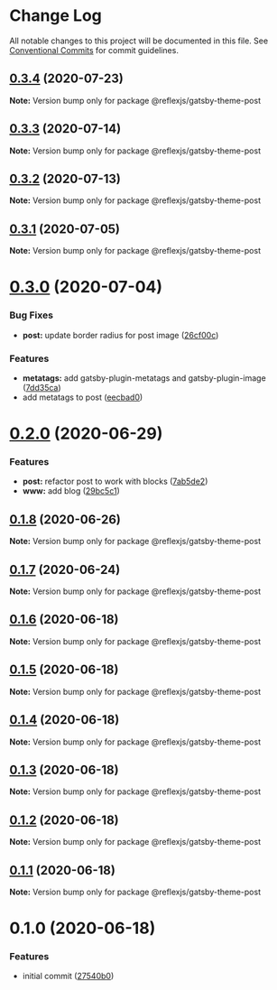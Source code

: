 # Change Log

All notable changes to this project will be documented in this file.
See [Conventional Commits](https://conventionalcommits.org) for commit guidelines.

## [0.3.4](https://github.com/reflexjs/reflex/compare/@reflexjs/gatsby-theme-post@0.3.3...@reflexjs/gatsby-theme-post@0.3.4) (2020-07-23)

**Note:** Version bump only for package @reflexjs/gatsby-theme-post





## [0.3.3](https://github.com/reflexjs/reflex/compare/@reflexjs/gatsby-theme-post@0.3.2...@reflexjs/gatsby-theme-post@0.3.3) (2020-07-14)

**Note:** Version bump only for package @reflexjs/gatsby-theme-post





## [0.3.2](https://github.com/reflexjs/reflex/compare/@reflexjs/gatsby-theme-post@0.3.1...@reflexjs/gatsby-theme-post@0.3.2) (2020-07-13)

**Note:** Version bump only for package @reflexjs/gatsby-theme-post





## [0.3.1](https://github.com/reflexjs/reflex/compare/@reflexjs/gatsby-theme-post@0.3.0...@reflexjs/gatsby-theme-post@0.3.1) (2020-07-05)

**Note:** Version bump only for package @reflexjs/gatsby-theme-post





# [0.3.0](https://github.com/reflexjs/reflex/compare/@reflexjs/gatsby-theme-post@0.2.0...@reflexjs/gatsby-theme-post@0.3.0) (2020-07-04)


### Bug Fixes

* **post:** update border radius for post image ([26cf00c](https://github.com/reflexjs/reflex/commit/26cf00cb20b1ad6ff88ed050641733c429bf7feb))


### Features

* **metatags:** add gatsby-plugin-metatags and gatsby-plugin-image ([7dd35ca](https://github.com/reflexjs/reflex/commit/7dd35ca5a88f686f11a0f3772d4eaaa640842ba9))
* add metatags to post ([eecbad0](https://github.com/reflexjs/reflex/commit/eecbad029a91a29629a863189752006dc1ed2bce))





# [0.2.0](https://github.com/reflexjs/reflex/compare/@reflexjs/gatsby-theme-post@0.1.8...@reflexjs/gatsby-theme-post@0.2.0) (2020-06-29)


### Features

* **post:** refactor post to work with blocks ([7ab5de2](https://github.com/reflexjs/reflex/commit/7ab5de295b9a2a6a1bfa516464bc0a6f28e2e281))
* **www:** add blog ([29bc5c1](https://github.com/reflexjs/reflex/commit/29bc5c11148d4496a39e11591915328bc900fda4))





## [0.1.8](https://github.com/reflexjs/reflex/compare/@reflexjs/gatsby-theme-post@0.1.7...@reflexjs/gatsby-theme-post@0.1.8) (2020-06-26)

**Note:** Version bump only for package @reflexjs/gatsby-theme-post





## [0.1.7](https://github.com/reflexjs/reflex/compare/@reflexjs/gatsby-theme-post@0.1.6...@reflexjs/gatsby-theme-post@0.1.7) (2020-06-24)

**Note:** Version bump only for package @reflexjs/gatsby-theme-post





## [0.1.6](https://github.com/reflexjs/reflex/compare/@reflexjs/gatsby-theme-post@0.1.5...@reflexjs/gatsby-theme-post@0.1.6) (2020-06-18)

**Note:** Version bump only for package @reflexjs/gatsby-theme-post





## [0.1.5](https://github.com/reflexjs/reflex/compare/@reflexjs/gatsby-theme-post@0.1.4...@reflexjs/gatsby-theme-post@0.1.5) (2020-06-18)

**Note:** Version bump only for package @reflexjs/gatsby-theme-post





## [0.1.4](https://github.com/reflexjs/reflex/compare/@reflexjs/gatsby-theme-post@0.1.3...@reflexjs/gatsby-theme-post@0.1.4) (2020-06-18)

**Note:** Version bump only for package @reflexjs/gatsby-theme-post





## [0.1.3](https://github.com/reflexjs/reflex/compare/@reflexjs/gatsby-theme-post@0.1.2...@reflexjs/gatsby-theme-post@0.1.3) (2020-06-18)

**Note:** Version bump only for package @reflexjs/gatsby-theme-post





## [0.1.2](https://github.com/reflexjs/reflex/compare/@reflexjs/gatsby-theme-post@0.1.1...@reflexjs/gatsby-theme-post@0.1.2) (2020-06-18)

**Note:** Version bump only for package @reflexjs/gatsby-theme-post





## [0.1.1](https://github.com/reflexjs/reflex/compare/@reflexjs/gatsby-theme-post@0.1.0...@reflexjs/gatsby-theme-post@0.1.1) (2020-06-18)

**Note:** Version bump only for package @reflexjs/gatsby-theme-post





# 0.1.0 (2020-06-18)


### Features

* initial commit ([27540b0](https://github.com/reflexjs/reflex/commit/27540b022a849212a21894b05df928e5e6b19456))
